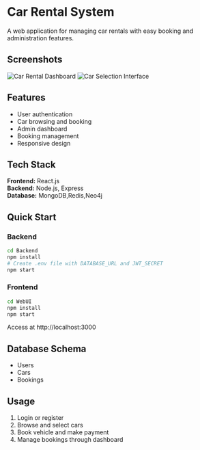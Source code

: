 # Car Rental System

A web application for managing car rentals with easy booking and administration features.

## Screenshots

![Car Rental Dashboard](./WebUI/Assets/UI-1.png)
![Car Selection Interface](./WebUI/Assets/UI-2.png)

## Features

- User authentication
- Car browsing and booking
- Admin dashboard
- Booking management
- Responsive design

## Tech Stack

**Frontend:** React.js  
**Backend:** Node.js, Express  
**Database:** MongoDB,Redis,Neo4j

## Quick Start

### Backend
```bash
cd Backend
npm install
# Create .env file with DATABASE_URL and JWT_SECRET
npm start
```

### Frontend
```bash
cd WebUI
npm install
npm start
```

Access at http://localhost:3000

## Database Schema

- Users
- Cars
- Bookings

## Usage

1. Login or register
2. Browse and select cars
3. Book vehicle and make payment
4. Manage bookings through dashboard

